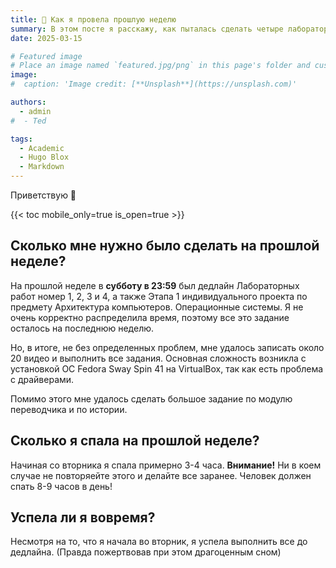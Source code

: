```yaml
---
title: 🎉 Как я провела прошлую неделю
summary: В этом посте я расскажу, как пыталась сделать четыре лабораторных и индивидуальный проект за прошлую неделю, параллельно выполняя домашнее задание.
date: 2025-03-15

# Featured image
# Place an image named `featured.jpg/png` in this page's folder and customize its options here.
image:
#  caption: 'Image credit: [**Unsplash**](https://unsplash.com)'

authors:
  - admin
#  - Ted

tags:
  - Academic
  - Hugo Blox
  - Markdown
---
```


Приветствую 👋

{{< toc mobile_only=true is_open=true >}}

## Сколько мне нужно было сделать на прошлой неделе?

На прошлой неделе в **субботу в 23:59** был дедлайн Лабораторных работ номер 1, 2, 3 и 4, а также Этапа 1 индивидуального проекта по предмету Архитектура компьютеров. Операционные системы. Я не очень корректно распределила время, поэтому все это задание осталось на последнюю неделю.

Но, в итоге, не без определенных проблем, мне удалось записать около 20 видео и выполнить все задания. Основная сложность возникла с установкой ОС Fedora Sway Spin 41 на VirtualBox, так как есть проблема с драйверами.

Помимо этого мне удалось сделать большое задание по модулю переводчика и по истории.

[//]: # ([![The template is mobile first with a responsive design to ensure that your site looks stunning on every device.]&#40;https://raw.githubusercontent.com/wowchemy/wowchemy-hugo-modules/main/starters/academic/preview.png&#41;]&#40;https://hugoblox.com&#41;)

## Сколько я спала на прошлой неделе?

Начиная со вторника я спала примерно 3-4 часа. **Внимание!** Ни в коем случае не повторяейте этого и делайте все заранее. Человек должен спать 8-9 часов в день!

## Успела ли я вовремя?

Несмотря на то, что я начала во вторник, я успела выполнить все до дедлайна. (Правда пожертвовав при этом драгоценным сном)

